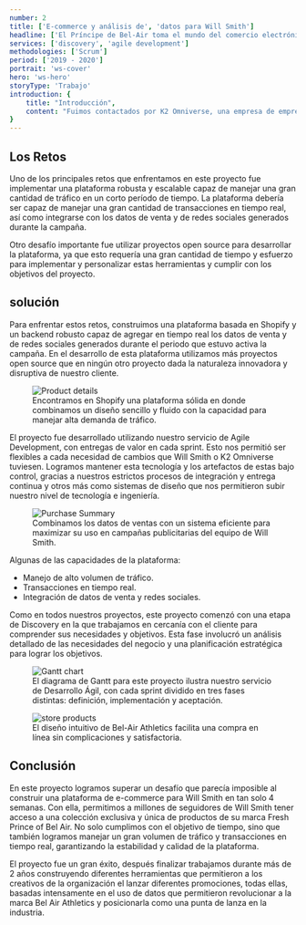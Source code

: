 ```yaml
---
number: 2
title: ['E-commerce y análisis de', 'datos para Will Smith']
headline: ['El Príncipe de Bel-Air toma el mundo del comercio electrónico', 'por asalto.']
services: ['discovery', 'agile development']
methodologies: ['Scrum']
period: ['2019 - 2020']
portrait: 'ws-cover'
hero: 'ws-hero'
storyType: 'Trabajo'
introduction: {
    title: "Introducción",
    content: "Fuimos contactados por K2 Omniverse, una empresa de emprendedores con la misión de crear enlaces entre celebridades y sus audiencias masivas, con una misión que parecía imposible: construir en cuatro semanas una plataforma de e-commerce para Will Smith, que le permitiera ofrecer a sus millones de seguidores durante 72 horas únicamente una colección nueva y exclusiva de productos pertenecientes a su entonces nueva marca Fresh Prince of Bel Air."
}
---
```

<div>
    <h2>Los Retos</h2>
    <p>Uno de los principales retos que enfrentamos en este proyecto fue implementar una plataforma robusta y escalable capaz de manejar una gran cantidad de tráfico en un corto período de tiempo. La plataforma debería ser capaz de manejar una gran cantidad de transacciones en tiempo real, así como integrarse con los datos de venta y de redes sociales generados durante la campaña.</p>
    <p>Otro desafío importante fue utilizar proyectos open source para desarrollar la plataforma, ya que esto requería una gran cantidad de tiempo y esfuerzo para implementar y personalizar estas herramientas y cumplir con los objetivos del proyecto.</p>
</div>
<div class="story_story__mainContent__2cGrid__aNFn8">
    <div class="story_story__mainContent__2cGrid__textContainer__CjTww">
        <h2>solución</h2>
        <p>Para enfrentar estos retos, construimos una plataforma basada en Shopify y un backend robusto capaz de agregar en tiempo real los datos de venta y de redes sociales generados durante el periodo que estuvo activa la campaña. En el desarrollo de esta plataforma utilizamos más proyectos open source que en ningún otro proyecto dada la naturaleza innovadora y disruptiva de nuestro cliente.</p>
    </div>
    <figure>
        <img src="/work/ws-product.jpg" alt="Product details" loading="lazy"/>
        <figcaption class="story_story__mainContent__gridCaption__8kiY6 story_story__mainContent__caption__IQRnS">Encontramos en Shopify una plataforma sólida en donde combinamos un diseño sencillo y fluido con la capacidad para manejar alta demanda de tráfico.</figcaption>
    </figure>  
</div>
<div>
    <p>El proyecto fue desarrollado utilizando nuestro servicio de Agile Development, con entregas de valor en cada sprint. Esto nos permitió ser flexibles a cada necesidad de cambios que Will Smith o K2 Omniverse tuviesen. Logramos mantener esta tecnología y los artefactos de estas bajo control, gracias a nuestros estrictos procesos de integración y entrega continua y otros más como sistemas de diseño que nos permitieron subir nuestro nivel de tecnología e ingeniería.</p>
</div>
<div class="story_story__mainContent__2cGrid__aNFn8"> 
    <figure>
        <img src="/work/ws-summary.jpg" alt="Purchase Summary" loading="lazy"/>
        <figcaption class="story_story__mainContent__gridCaption__8kiY6 story_story__mainContent__caption__IQRnS">Combinamos los datos de ventas con un sistema eficiente para maximizar su uso en campañas publicitarias del equipo de Will Smith.</figcaption>
    </figure>
    <div class="story_story__mainContent__wsSolutionList__KrV8F">
        <span>Algunas de las capacidades de la plataforma:</span>
        <ul>
        <li>Manejo de alto volumen de tráfico.</li>
        <li>Transacciones en tiempo real.</li>
        <li>Integración de datos de venta y redes sociales.</li>
        </ul>
    </div>    
</div>
<div>
    <p>Como en todos nuestros proyectos, este proyecto comenzó con una etapa de Discovery en la que trabajamos en cercanía con el cliente para comprender sus necesidades y objetivos. Esta fase involucró un análisis detallado de las necesidades del negocio y una planificación estratégica para lograr los objetivos.</p>
</div>
<div class="story_story__mainContent__gantt__TErEp">
    <figure>
        <img src="/work/project-chart-es.svg" alt="Gantt chart" loading="lazy"/>
        <figcaption class="story_story__mainContent__caption__IQRnS">El diagrama de Gantt para este proyecto ilustra nuestro servicio de Desarrollo Ágil, con cada sprint dividido en tres fases distintas: definición, implementación y aceptación.</figcaption>
    </figure>
</div>
<div>
    <figure>
        <img src="/work/ws-store.jpg" alt="store products" loading="lazy"/>
        <figcaption class="story_story__mainContent__caption__IQRnS">El diseño intuitivo de Bel-Air Athletics facilita una compra en línea sin complicaciones y satisfactoria.</figcaption>
    </figure>    
</div>
<div>
    <h2>Conclusión</h2>
    <p>En este proyecto logramos superar un desafío que parecía imposible al construir una plataforma de e-commerce para Will Smith en tan solo 4 semanas. Con ella, permitimos a millones de seguidores de Will Smith tener acceso a una colección exclusiva y única de productos de su marca Fresh Prince of Bel Air. No solo cumplimos con el objetivo de tiempo, sino que también logramos manejar un gran volumen de tráfico y transacciones en tiempo real, garantizando la estabilidad y calidad de la plataforma. </p>
    <p>El proyecto fue un gran éxito, después finalizar trabajamos durante más de 2 años construyendo diferentes herramientas que permitieron a los creativos de la organización el lanzar diferentes promociones, todas ellas, basadas intensamente en el uso de datos que permitieron revolucionar a la marca Bel Air Athletics y posicionarla como una punta de lanza en la industria.</p>
</div>